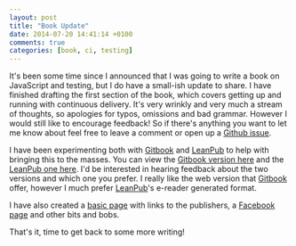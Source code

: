 ```yaml
---
layout: post
title: "Book Update"
date: 2014-07-20 14:41:14 +0100
comments: true
categories: [book, ci, testing]
---
```


It's been some time since I announced that I was going to write a book on JavaScript and testing,
but I do have a small-ish update to share. I have finished drafting the first section of the book, which covers
getting up and running with continuous delivery. It's very wrinkly and very much a stream of thoughts, so apologies
for typos, omissions and bad grammar. However I would still like to encourage feedback! So if there's anything you want
to let me know about feel free to leave a comment or open up a [Github issue](https://github.com/gregstewart/book/issues).

I have been experimenting both with [Gitbook](https://www.gitbook.io/) and [LeanPub](https://leanpub.com/)
to help with bringing this to the masses. You can view the [Gitbook version here](https://www.gitbook.io/book/gregstewart/modern-web-app-development/)
and the [LeanPub one here](https://leanpub.com/building-a-web-app-guided-by-tests). I'd be interested in hearing feedback
about the two versions and which one you prefer. I really like the web version that [Gitbook](https://www.gitbook.io/) offer,
however I much prefer [LeanPub](https://leanpub.com/)'s e-reader generated format.

I have also created a [basic page](http://gregs.tcias.co.uk/building-a-web-app-guided-by-tests/) with links to the publishers,
a [Facebook page](https://www.facebook.com/pages/Building-a-Web-App-Guided-By-Tests/1513275702220730) and other bits and bobs.

That's it, time to get back to some more writing!
